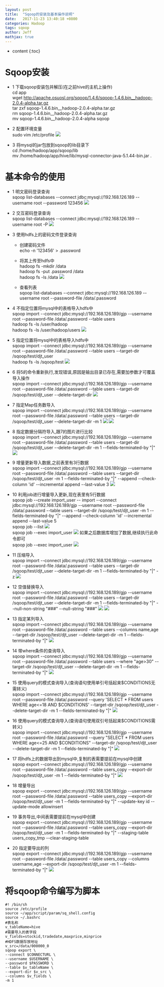 ```yaml
---
layout: post
title:  "Sqoop的安装及基本操作说明"
date:   2017-11-23 13:40:18 +0800
categories: Hadoop
tags: sqoop
author: Jeff
mathjax: true
---
```


* content
{:toc}


# Sqoop安装
* 1 下载sqoop安装包并解压(在之前hive的主机上操作)    
    cd app    
    wget http://apache.osuosl.org/sqoop/1.4.6/sqoop-1.4.6.bin__hadoop-2.0.4-alpha.tar.gz    
    tar zxf sqoop-1.4.6.bin__hadoop-2.0.4-alpha.tar.gz    
    rm sqoop-1.4.6.bin__hadoop-2.0.4-alpha.tar.gz    
    mv sqoop-1.4.6.bin__hadoop-2.0.4-alpha sqoop

* 2 配置环境变量    
    sudo vim /etc/profile
    ![](http://ov7z79pcc.bkt.clouddn.com/15114141450806.jpg)

* 3 将mysql的jar包放到sqoop的lib目录下    
    cd /home/hadoop/app/sqoop/lib    
    mv /home/hadoop/app/hive/lib/mysql-connector-java-5.1.44-bin.jar .

# 基本命令的使用
* 1 明文密码登录查询    
    sqoop list-databases --connect jdbc:mysql://192.168.126.189 --username root --password 123456
    ![](http://ov7z79pcc.bkt.clouddn.com/15114153221534.jpg)

* 2 交互密码登录查询    
    sqoop list-databases --connect jdbc:mysql://192.168.126.189 --username root -P
    ![](http://ov7z79pcc.bkt.clouddn.com/15114154602530.jpg)

* 3 使用hdfs上的密码文件登录查询
    * 创建密码文件    
        echo -n '123456' > .password
        
    * 将其上传至hdfs中    
        hadoop fs -mkdir /data    
        hadoop fs -put .password /data    
        hadoop fs -ls /data
        ![](http://ov7z79pcc.bkt.clouddn.com/15114156624463.jpg)

    * 查看列表    
        sqoop list-databases --connect jdbc:mysql://192.168.126.189 --username root --password-file /data/.password

* 4 不指定位置将mysql中的表格导入hdfs中<br>
    sqoop import --connect jdbc:mysql://192.168.126.189/gjp --username root --password-file /data/.password --table users<br>
    hadoop fs -ls /user/hadoop<br>
    hadoop fs -ls /user/hadoop/users
    ![](http://ov7z79pcc.bkt.clouddn.com/15114163765607.jpg)

* 5 指定位置将mysql中的表格导入hdfs中<br>
    sqoop import --connect jdbc:mysql://192.168.126.189/gjp --username root --password-file /data/.password --table users --target-dir /sqoop/test/djt_user<br>
    hadoop fs -ls /sqoop/test
    ![](http://ov7z79pcc.bkt.clouddn.com/15114166588478.jpg)

* 6 将5的命令重新执行,发现错误,原因是输出目录已存在,需要加参数才可覆盖导入操作<br>
    sqoop import --connect jdbc:mysql://192.168.126.189/gjp --username root --password-file /data/.password --table users --target-dir /sqoop/test/djt_user --delete-target-dir
    ![](http://ov7z79pcc.bkt.clouddn.com/15114167951558.jpg)

* 7 指定Map任务数导入<br>
    sqoop import --connect jdbc:mysql://192.168.126.189/gjp --username root --password-file /data/.password --table users --target-dir /sqoop/test/djt_user --delete-target-dir -m 1
    ![](http://ov7z79pcc.bkt.clouddn.com/15114169630629.jpg)
    ![](http://ov7z79pcc.bkt.clouddn.com/15114170699317.jpg)

* 8 指定数据分隔符导入,跟7的图片进行比较<br>
    sqoop import --connect jdbc:mysql://192.168.126.189/gjp --username root --password-file /data/.password --table users --target-dir /sqoop/test/djt_user --delete-target-dir -m 1 --fields-terminated-by "|"
    ![](http://ov7z79pcc.bkt.clouddn.com/15114172326468.jpg)

* 9 增量更新导入数据,之前表里有3行数据<br>
    sqoop import --connect jdbc:mysql://192.168.126.189/gjp --username root --password-file /data/.password --table users --target-dir /sqoop/test/djt_user -m 1 --fields-terminated-by "|" --append --check-column 'id' --incremental append --last-value 3
    ![](http://ov7z79pcc.bkt.clouddn.com/15114176013471.jpg)

* 10 利用job进行增量导入更新,现在表里有5行数据<br>
    sqoop job --create import_user -- import --connect jdbc:mysql://192.168.126.189/gjp --username root --password-file /data/.password --table users --target-dir /sqoop/test/djt_user -m 1 --fields-terminated-by "|" --append --check-column 'id' --incremental append --last-value 5<br>
    sqoop job --list
    ![](http://ov7z79pcc.bkt.clouddn.com/15114178197800.jpg)<br>
    sqoop job --exec import_user
    ![](http://ov7z79pcc.bkt.clouddn.com/15114179615116.jpg)
    如果之后数据库增加了数据,继续执行此命令即可<br>
    sqoop job --exec import_user
    ![](http://ov7z79pcc.bkt.clouddn.com/15114180853217.jpg)

* 11 压缩导入<br>
    sqoop import --connect jdbc:mysql://192.168.126.189/gjp --username root --password-file /data/.password --table users --target-dir /sqoop/test/djt_user --delete-target-dir -m 1 --fields-terminated-by "|" -z
    ![](http://ov7z79pcc.bkt.clouddn.com/15114182102392.jpg)

* 12 空值替换导入<br>
    sqoop import --connect jdbc:mysql://192.168.126.189/gjp --username root --password-file /data/.password --table users --target-dir /sqoop/test/djt_user --delete-target-dir -m 1 --fields-terminated-by "|" --null-non-string "###" --null-string "###"
    ![](http://ov7z79pcc.bkt.clouddn.com/15114185337879.jpg)
    ![](http://ov7z79pcc.bkt.clouddn.com/15114185675791.jpg)

* 13 指定某列导入<br>
    sqoop import --connect jdbc:mysql://192.168.126.189/gjp --username root --password-file /data/.password --table users --columns name,age --target-dir /sqoop/test/djt_user --delete-target-dir -m 1 --fields-terminated-by "|"
    ![](http://ov7z79pcc.bkt.clouddn.com/15114186886727.jpg)

* 14 带where条件的查询导入<br>
    sqoop import --connect jdbc:mysql://192.168.126.189/gjp --username root --password-file /data/.password --table users --where "age>30" --target-dir /sqoop/test/djt_user --delete-target-dir -m 1 --fields-terminated-by "|"
    ![](http://ov7z79pcc.bkt.clouddn.com/15114187856830.jpg)

* 15 使用query的模式查询导入(查询语句使用单引号括起来$CONDITIONS无需转义)<br>
    sqoop import --connect jdbc:mysql://192.168.126.189/gjp --username root --password-file /data/.password --query 'SELECT * FROM users WHERE age<=18 AND $CONDITIONS' --target-dir /sqoop/test/djt_user --delete-target-dir -m 1 --fields-terminated-by "|"
    ![](http://ov7z79pcc.bkt.clouddn.com/15114189006318.jpg)

* 16 使用query的模式查询导入(查询语句使用双引号括起来$CONDITIONS需转义)<br>
    sqoop import --connect jdbc:mysql://192.168.126.189/gjp --username root --password-file /data/.password --query "SELECT * FROM users WHERE age<=25 AND \$CONDITIONS" --target-dir /sqoop/test/djt_user --delete-target-dir -m 1 --fields-terminated-by "|"
    ![](http://ov7z79pcc.bkt.clouddn.com/15114190073398.jpg)

* 17 将hdfs上的数据导出到mysql中,复制的表需要提前在mysql中创建<br>
    sqoop export --connect jdbc:mysql://192.168.126.189/gjp --username root --password-file /data/.password --table users_copy --export-dir /sqoop/test/djt_user -m 1 --fields-terminated-by "|"
    ![](http://ov7z79pcc.bkt.clouddn.com/15114196547153.jpg)

* 18 增量导出<br>
    sqoop export --connect jdbc:mysql://192.168.126.189/gjp --username root --password-file /data/.password --table users_copy --export-dir /sqoop/test/djt_user -m 1 --fields-terminated-by "|" --update-key id --update-mode allowinsert

* 19 事务导出,中间表需要提前在mysql中创建<br>
    sqoop export --connect jdbc:mysql://192.168.126.189/gjp --username root --password-file /data/.password --table users_copy --export-dir /sqoop/test/djt_user -m 1 --fields-terminated-by "|" --staging-table users_copy_tmp --clear-staging-table
    
* 20 指定要导出的列<br>
    sqoop export --connect jdbc:mysql://192.168.126.189/gjp --username root --password-file /data/.password --table users_copy --columns username,age --export-dir /sqoop/test/djt_user -m 1 --fields-terminated-by "|"
    ![](http://ov7z79pcc.bkt.clouddn.com/15114202421162.jpg)

# 将sqoop命令编写为脚本
```shell
#! /bin/sh
source /etc/profile
source ~/app/script/param/sq_shell.config
source ~/.bashrc
#表名称
v_tableName=hive
#需要导入的表字段
v_fields=stockid,tradedate,maxprice,minprice
#HDFS数据存放地址
v_src=/data/000000_0
sqoop export \
--connect $CONNECTURL \
--username $USERNAME \
--password $PASSWORD \
--table $v_tableName \
--export-dir $v_src \
--columns $v_fields \
-m 1
```

